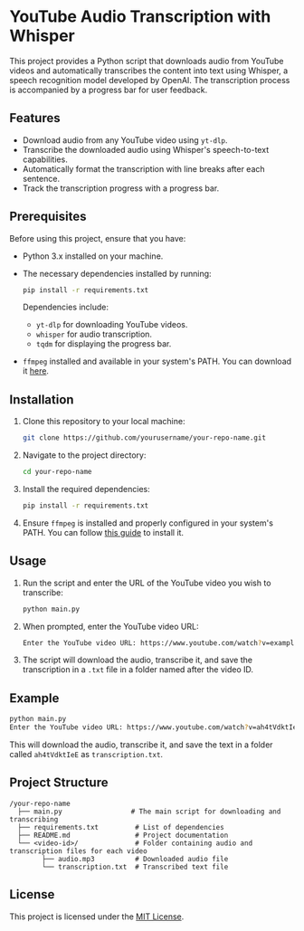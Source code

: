 # YouTube Audio Transcription with Whisper

This project provides a Python script that downloads audio from YouTube videos and automatically transcribes the content into text using Whisper, a speech recognition model developed by OpenAI. The transcription process is accompanied by a progress bar for user feedback.

## Features

- Download audio from any YouTube video using `yt-dlp`.
- Transcribe the downloaded audio using Whisper's speech-to-text capabilities.
- Automatically format the transcription with line breaks after each sentence.
- Track the transcription progress with a progress bar.

## Prerequisites

Before using this project, ensure that you have:

- Python 3.x installed on your machine.
- The necessary dependencies installed by running:
  ```bash
  pip install -r requirements.txt
  ```
  Dependencies include:
  - `yt-dlp` for downloading YouTube videos.
  - `whisper` for audio transcription.
  - `tqdm` for displaying the progress bar.

- `ffmpeg` installed and available in your system's PATH. You can download it [here](https://ffmpeg.org/download.html).

## Installation

1. Clone this repository to your local machine:
   ```bash
   git clone https://github.com/yourusername/your-repo-name.git
   ```

2. Navigate to the project directory:
   ```bash
   cd your-repo-name
   ```

3. Install the required dependencies:
   ```bash
   pip install -r requirements.txt
   ```

4. Ensure `ffmpeg` is installed and properly configured in your system's PATH. You can follow [this guide](https://ffmpeg.org/download.html) to install it.

## Usage

1. Run the script and enter the URL of the YouTube video you wish to transcribe:
   ```bash
   python main.py
   ```

2. When prompted, enter the YouTube video URL:
   ```bash
   Enter the YouTube video URL: https://www.youtube.com/watch?v=example
   ```

3. The script will download the audio, transcribe it, and save the transcription in a `.txt` file in a folder named after the video ID.

## Example

```bash
python main.py
Enter the YouTube video URL: https://www.youtube.com/watch?v=ah4tVdktIeE
```

This will download the audio, transcribe it, and save the text in a folder called `ah4tVdktIeE` as `transcription.txt`.

## Project Structure

```
/your-repo-name
  ├── main.py                 # The main script for downloading and transcribing
  ├── requirements.txt         # List of dependencies
  ├── README.md                # Project documentation
  └── <video-id>/              # Folder containing audio and transcription files for each video
        ├── audio.mp3          # Downloaded audio file
        └── transcription.txt  # Transcribed text file
```

## License

This project is licensed under the [MIT License](LICENSE).

